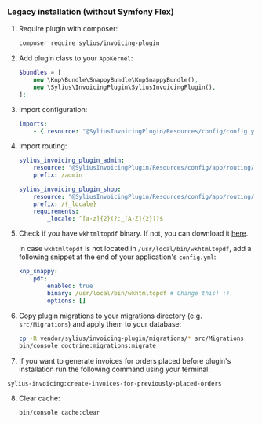 ### Legacy installation (without Symfony Flex)

1. Require plugin with composer:

    ```bash
    composer require sylius/invoicing-plugin
    ```
    
2. Add plugin class to your `AppKernel`:

    ```php
    $bundles = [
        new \Knp\Bundle\SnappyBundle\KnpSnappyBundle(),
        new \Sylius\InvoicingPlugin\SyliusInvoicingPlugin(),
    ];
    ```

3. Import configuration:

    ```yaml
    imports:
        - { resource: "@SyliusInvoicingPlugin/Resources/config/config.yml" }
    ```

4. Import routing:

    ```yaml
    sylius_invoicing_plugin_admin:
        resource: "@SyliusInvoicingPlugin/Resources/config/app/routing/admin_invoicing.yml"
        prefix: /admin
    
    sylius_invoicing_plugin_shop:
        resource: "@SyliusInvoicingPlugin/Resources/config/app/routing/shop_invoicing.yml"
        prefix: /{_locale}
        requirements:
            _locale: ^[a-z]{2}(?:_[A-Z]{2})?$
    ```

5. Check if you have `wkhtmltopdf` binary. If not, you can download it [here](https://wkhtmltopdf.org/downloads.html).

    In case `wkhtmltopdf` is not located in `/usr/local/bin/wkhtmltopdf`, add a following snippet at the end of your application's `config.yml`:
    
    ```yaml
    knp_snappy:
        pdf:
            enabled: true
            binary: /usr/local/bin/wkhtmltopdf # Change this! :)
            options: []
    ```   

6. Copy plugin migrations to your migrations directory (e.g. `src/Migrations`) and apply them to your database:

    ```bash
    cp -R vendor/sylius/invoicing-plugin/migrations/* src/Migrations
    bin/console doctrine:migrations:migrate
    ```

7. If you want to generate invoices for orders placed before plugin's installation run the following command using your terminal:

```bash
sylius-invoicing:create-invoices-for-previously-placed-orders
```

8. Clear cache:

    ```bash
    bin/console cache:clear
    ```
